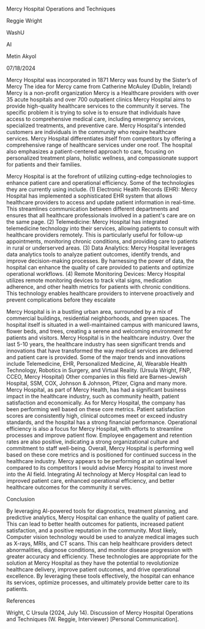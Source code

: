 Mercy Hospital Operations and Techniques

Reggie Wright

WashU

AI

Metin Akyol

07/18/2024

 

Mercy Hospital was incorporated in 1871 Mercy was found by the Sister’s of Mercy The idea for Mercy came from Catherine McAuley (Dublin, Ireland) Mercy is a non-profit organization Mercy is a Healthcare providers with over 35 acute hospitals and over 700 outpatient clinics Mercy Hospital aims to provide high-quality healthcare services to the community it serves. The specific problem it is trying to solve is to ensure that individuals have access to comprehensive medical care, including emergency services, specialized treatments, and preventive care. Mercy Hospital's intended customers are individuals in the community who require healthcare services. Mercy Hospital differentiates itself from competitors by offering a comprehensive range of healthcare services under one roof. The hospital also emphasizes a patient-centered approach to care, focusing on personalized treatment plans, holistic wellness, and compassionate support for patients and their families.

Mercy Hospital is at the forefront of utilizing cutting-edge technologies to enhance patient care and operational efficiency. Some of the technologies they are currently using include. (1) Electronic Health Records (EHR): Mercy Hospital has implemented a sophisticated EHR system that allows healthcare providers to access and update patient information in real-time. This streamlines communication between different departments and ensures that all healthcare professionals involved in a patient's care are on the same page. (2) Telemedicine: Mercy Hospital has integrated telemedicine technology into their services, allowing patients to consult with healthcare providers remotely. This is particularly useful for follow-up appointments, monitoring chronic conditions, and providing care to patients in rural or underserved areas. (3) Data Analytics: Mercy Hospital leverages data analytics tools to analyze patient outcomes, identify trends, and improve decision-making processes. By harnessing the power of data, the hospital can enhance the quality of care provided to patients and optimize operational workflows. (4) Remote Monitoring Devices: Mercy Hospital utilizes remote monitoring devices to track vital signs, medication adherence, and other health metrics for patients with chronic conditions. This technology enables healthcare providers to intervene proactively and prevent complications before they escalate

Mercy Hospital is in a bustling urban area, surrounded by a mix of commercial buildings, residential neighborhoods, and green spaces. The hospital itself is situated in a well-maintained campus with manicured lawns, flower beds, and trees, creating a serene and welcoming environment for patients and visitors. Mercy Hospital is in the healthcare industry. Over the last 5-10 years, the healthcare industry has seen significant trends and innovations that have transformed the way medical services are delivered and patient care is provided. Some of the major trends and innovations include Telemedicine, EHR, Personalized Medicine, AI, Wearable Health Technology, Robotics in Surgery, and Virtual Reality. (Ursula Wright, FNP, CCEO, Mercy Hospital) Other companies in this field are Barnes-Jewish Hospital, SSM, COX, Johnson & Johnson, Pfizer, Cigna and many more. Mercy Hospital, as part of Mercy Health, has had a significant business impact in the healthcare industry, such as community health, patient satisfaction and economically. As for Mercy Hospital, the company has been performing well based on these core metrics. Patient satisfaction scores are consistently high, clinical outcomes meet or exceed industry standards, and the hospital has a strong financial performance. Operational efficiency is also a focus for Mercy Hospital, with efforts to streamline processes and improve patient flow. Employee engagement and retention rates are also positive, indicating a strong organizational culture and commitment to staff well-being. Overall, Mercy Hospital is performing well based on these core metrics and is positioned for continued success in the healthcare industry. Mercy appears to be performing at an optimal level compared to its competitors I would advise Mercy Hospital to invest more into the AI field. Integrating AI technology at Mercy Hospital can lead to improved patient care, enhanced operational efficiency, and better healthcare outcomes for the community it serves.

 Conclusion

By leveraging AI-powered tools for diagnostics, treatment planning, and predictive analytics, Mercy Hospital can enhance the quality of patient care. This can lead to better health outcomes for patients, increased patient satisfaction, and a positive reputation in the community. Most likely, Computer vision technology would be used to analyze medical images such as X-rays, MRIs, and CT scans. This can help healthcare providers detect abnormalities, diagnose conditions, and monitor disease progression with greater accuracy and efficiency. These technologies are appropriate for the solution at Mercy Hospital as they have the potential to revolutionize healthcare delivery, improve patient outcomes, and drive operational excellence. By leveraging these tools effectively, the hospital can enhance its services, optimize processes, and ultimately provide better care to its patients.

 

References

 Wright, C Ursula (2024, July 14). Discussion of Mercy Hospital Operations and                                                                                  Techniques (W. Reggie, Interviewer) [Personal Communication].
